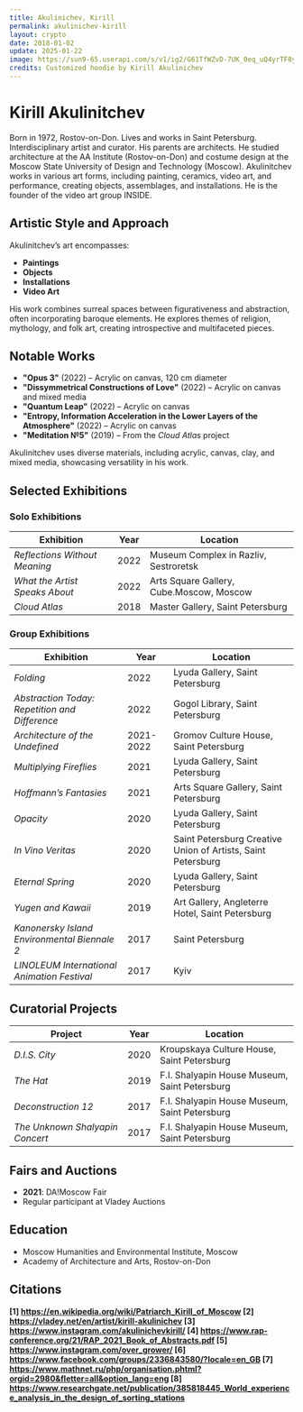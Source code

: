```yaml
---
title: Akulinichev, Kirill
permalink: akulinichev-kirill
layout: crypto
date: 2018-01-02
update: 2025-01-22
image: https://sun9-65.userapi.com/s/v1/ig2/G61TfWZvD-7UK_0eq_uQ4yrTF8yqsR6_hhW_xvRmnbCSklx4i7JvZB1hY8GHLOcv31J-IT7V2gshG4PaS3V28Gfw.jpg?quality=95&as=32x43,48x64,72x96,108x144,160x213,240x320,360x480,480x640,540x720,640x853,720x960,1080x1440,1280x1707,1440x1920,1920x2560&from=bu&u=QwndOJGS0qM3-hoGG5o5UwOxMAYPc4CP6AQL-4AYaCk&cs=605x807
credits: Customized hoodie by Kirill Akulinichev
---
```


# Kirill Akulinitchev
Born in 1972, Rostov-on-Don. Lives and works in Saint Petersburg.  
Interdisciplinary artist and curator. His parents are architects. He studied architecture at the AA Institute (Rostov-on-Don) and costume design at the Moscow State University of Design and Technology (Moscow). Akulinitchev works in various art forms, including painting, ceramics, video art, and performance, creating objects, assemblages, and installations. He is the founder of the video art group INSIDE.

## Artistic Style and Approach  
Akulinitchev’s art encompasses:
- **Paintings**
- **Objects**
- **Installations**
- **Video Art**

His work combines surreal spaces between figurativeness and abstraction, often incorporating baroque elements. He explores themes of religion, mythology, and folk art, creating introspective and multifaceted pieces.

## Notable Works
- **"Opus 3"** (2022) – Acrylic on canvas, 120 cm diameter  
- **"Dissymmetrical Constructions of Love"** (2022) – Acrylic on canvas and mixed media  
- **"Quantum Leap"** (2022) – Acrylic on canvas  
- **"Entropy, Information Acceleration in the Lower Layers of the Atmosphere"** (2022) – Acrylic on canvas  
- **"Meditation №5"** (2019) – From the *Cloud Atlas* project  

Akulinitchev uses diverse materials, including acrylic, canvas, clay, and mixed media, showcasing versatility in his work.

## Selected Exhibitions  

### Solo Exhibitions

| **Exhibition**                    | **Year** | **Location** |
|------------------------------------|----------|--------------|
| *Reflections Without Meaning*      | 2022     | Museum Complex in Razliv, Sestroretsk |  
| *What the Artist Speaks About*     | 2022     | Arts Square Gallery, Cube.Moscow, Moscow |  
| *Cloud Atlas*                      | 2018     | Master Gallery, Saint Petersburg |  

### Group Exhibitions

| **Exhibition**                              | **Year**  | **Location**                           |
|--------------------------------------------|----------|----------------------------------------|
| *Folding*                                  | 2022     | Lyuda Gallery, Saint Petersburg        |
| *Abstraction Today: Repetition and Difference* | 2022     | Gogol Library, Saint Petersburg        |
| *Architecture of the Undefined*            | 2021-2022 | Gromov Culture House, Saint Petersburg |
| *Multiplying Fireflies*                    | 2021     | Lyuda Gallery, Saint Petersburg        |
| *Hoffmann’s Fantasies*                     | 2021     | Arts Square Gallery, Saint Petersburg  |
| *Opacity*                                  | 2020     | Lyuda Gallery, Saint Petersburg        |
| *In Vino Veritas*                          | 2020     | Saint Petersburg Creative Union of Artists, Saint Petersburg |
| *Eternal Spring*                           | 2020     | Lyuda Gallery, Saint Petersburg        |
| *Yugen and Kawaii*                         | 2019     | Art Gallery, Angleterre Hotel, Saint Petersburg |
| *Kanonersky Island Environmental Biennale 2* | 2017     | Saint Petersburg                       |
| *LINOLEUM International Animation Festival* | 2017     | Kyiv                                   |

## Curatorial Projects  

| **Project**                        | **Year** | **Location** |
|------------------------------------|----------|--------------|
| *D.I.S. City*                      | 2020     | Kroupskaya Culture House, Saint Petersburg |
| *The Hat*                          | 2019     | F.I. Shalyapin House Museum, Saint Petersburg |
| *Deconstruction 12*                | 2017     | F.I. Shalyapin House Museum, Saint Petersburg |
| *The Unknown Shalyapin Concert*    | 2017     | F.I. Shalyapin House Museum, Saint Petersburg |

## Fairs and Auctions  

- **2021**: DA!Moscow Fair  
- Regular participant at Vladey Auctions  

## Education  
- Moscow Humanities and Environmental Institute, Moscow  
- Academy of Architecture and Arts, Rostov-on-Don  

## Citations

**[1] https://en.wikipedia.org/wiki/Patriarch_Kirill_of_Moscow
[2] https://vladey.net/en/artist/kirill-akulinichev
[3] https://www.instagram.com/akulinichevkirill/
[4] https://www.rap-conference.org/21/RAP_2021_Book_of_Abstracts.pdf
[5] https://www.instagram.com/over_grower/
[6] https://www.facebook.com/groups/2336843580/?locale=en_GB
[7] https://www.mathnet.ru/php/organisation.phtml?orgid=2980&fletter=all&option_lang=eng
[8] https://www.researchgate.net/publication/385818445_World_experience_analysis_in_the_design_of_sorting_stations**
